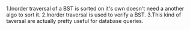 1.Inorder traversal of a BST is sorted on it's own doesn't need a another algo to sort it.
2.Inorder traversal is used to verify a BST.
3.This kind of taversal are actually pretty useful for database queries.

